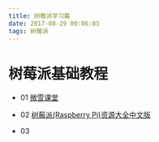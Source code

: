 ```yaml
---
title: 树莓派学习篇
date: 2017-08-29 00:06:03
tags: 树莓派
---
```


# 树莓派基础教程

* 01 [微雪课堂](http://www.waveshare.net/study/portal.php?mod=view&aid=594)

* 02 [树莓派(Raspberry Pi)资源大全中文版](https://github.com/wwj718/awesome-raspberry-pi-zh#os-images)
* 03 
